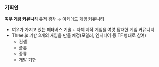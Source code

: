 ### 기획안
**여우 게임 커뮤니티**
유저 광장 → 아케이드 게임 커뮤니티
- 여우가 가지고 있는 메타버스 기술 + 자체 제작 게임을 여럿 탑재한 게임 커뮤니티
- Three.js 기반 3개의 게임을 만들 예정(모델러, 엔지니어 등 TF 형태로 참여)
	- 컨셉
	- 플롯
	- 종류
	- 개발 기한
